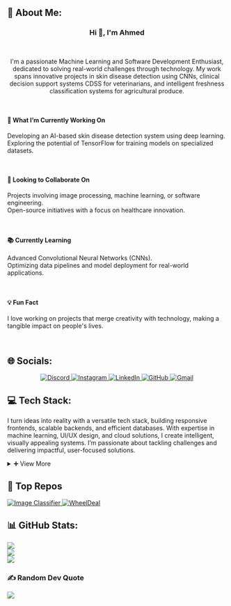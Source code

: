 ## 💫 About Me:
<h3 align="center">Hi 👋, I'm Ahmed</h3><br>
<p align="center">I'm a passionate Machine Learning and Software Development Enthusiast, dedicated to solving real-world challenges through technology. My work spans innovative projects in skin disease detection using CNNs, clinical decision support systems CDSS for veterinarians, and intelligent freshness classification systems for agricultural produce.</p><br>
<h4>🚀 What I’m Currently Working On</h4>
<p>Developing an AI-based skin disease detection system using deep learning.<br>Exploring the potential of TensorFlow for training models on specialized datasets.</p><br>
<h4>🤝 Looking to Collaborate On</h4>
<p>Projects involving image processing, machine learning, or software engineering.<br>Open-source initiatives with a focus on healthcare innovation.</p><br>
<h4>📚 Currently Learning</h4>
<p>Advanced Convolutional Neural Networks (CNNs).<br>Optimizing data pipelines and model deployment for real-world applications.</p><br>
<h4>💡 Fun Fact</h4>
<p>I love working on projects that merge creativity with technology, making a tangible impact on people's lives.</p><br>


## 🌐 Socials:
<p align="center">
  <a href="https://discord.gg/blackdeath_.">
    <img src="https://img.shields.io/badge/Discord-%237289DA.svg?logo=discord&logoColor=white" alt="Discord">
  </a>
  <a href="https://instagram.com/ahmedali.s1044">
    <img src="https://img.shields.io/badge/Instagram-%23E4405F.svg?logo=Instagram&logoColor=white" alt="Instagram">
  </a>
  <a href="https://linkedin.com/in/ahmed-ali-sheikh-84507b1b9">
    <img src="https://img.shields.io/badge/LinkedIn-%230077B5.svg?logo=linkedin&logoColor=white" alt="LinkedIn">
  </a>
  <a href="https://github.com/ahmedalisheikh4">
    <img src="https://img.shields.io/badge/GitHub-black?logo=github&logoColor=white" alt="GitHub">
  </a>
  <a href="mailto:ahmedali.s786@gmail.com">
    <img src="https://img.shields.io/badge/Gmail-red?logo=gmail&logoColor=white" alt="Gmail">
  </a>
</p>



## 💻 Tech Stack:
<p>
I turn ideas into reality with a versatile tech stack, building responsive frontends, scalable backends, and efficient databases. With expertise in machine learning, UI/UX design, and cloud solutions, I create intelligent, visually appealing systems. I’m passionate about tackling challenges and delivering impactful, user-focused solutions.
</p>

<details>
  <summary style="cursor: pointer;">
    <span style="display: inline-block; transition: transform 0.2s;">➕</span> View More
  </summary>

  ### Programming Languages
  ![C](https://img.shields.io/badge/c-%2300599C.svg?style=for-the-badge&logo=c&logoColor=white) ![C++](https://img.shields.io/badge/c++-%2300599C.svg?style=for-the-badge&logo=c%2B%2B&logoColor=white) ![C#](https://img.shields.io/badge/c%23-%23239120.svg?style=for-the-badge&logo=csharp&logoColor=white) ![Python](https://img.shields.io/badge/python-3670A0?style=for-the-badge&logo=python&logoColor=ffdd54) ![JavaScript](https://img.shields.io/badge/javascript-%23323330.svg?style=for-the-badge&logo=javascript&logoColor=%23F7DF1E) ![TypeScript](https://img.shields.io/badge/typescript-%23007ACC.svg?style=for-the-badge&logo=typescript&logoColor=white) ![AssemblyScript](https://img.shields.io/badge/assembly%20script-%23000000.svg?style=for-the-badge&logo=assemblyscript&logoColor=white)

  ---

  ### Scripting & Markup
  ![LaTeX](https://img.shields.io/badge/latex-%23008080.svg?style=for-the-badge&logo=latex&logoColor=white) ![Markdown](https://img.shields.io/badge/markdown-%23000000.svg?style=for-the-badge&logo=markdown&logoColor=white) ![YAML](https://img.shields.io/badge/yaml-%23ffffff.svg?style=for-the-badge&logo=yaml&logoColor=151515)

  ---

  ### Front-End Development
  ![Next JS](https://img.shields.io/badge/Next-black?style=for-the-badge&logo=next.js&logoColor=white) ![React](https://img.shields.io/badge/react-%2320232a.svg?style=for-the-badge&logo=react&logoColor=%2361DAFB) ![TailwindCSS](https://img.shields.io/badge/tailwindcss-%2338B2AC.svg?style=for-the-badge&logo=tailwind-css&logoColor=white) ![ShadcnUI](https://img.shields.io/badge/shadcn%2Fui-000000?style=for-the-badge&logo=shadcnui&logoColor=white) ![Blazor](https://img.shields.io/badge/blazor-%235C2D91.svg?style=for-the-badge&logo=blazor&logoColor=white) ![HTML5](https://img.shields.io/badge/html5-%23E34F26.svg?style=for-the-badge&logo=html5&logoColor=white) ![CSS3](https://img.shields.io/badge/css3-%231572B6.svg?style=for-the-badge&logo=css3&logoColor=white) ![Bootstrap](https://img.shields.io/badge/bootstrap-%238511FA.svg?style=for-the-badge&logo=bootstrap&logoColor=white)

  ---


  ### Back-End Development
![FastAPI](https://img.shields.io/badge/FastAPI-005571?style=for-the-badge&logo=fastapi) ![NodeJS](https://img.shields.io/badge/node.js-6DA55F?style=for-the-badge&logo=node.js&logoColor=white) ![Express.js](https://img.shields.io/badge/express.js-%23404d59.svg?style=for-the-badge&logo=express&logoColor=%2361DAFB) ![.NET](https://img.shields.io/badge/.NET-5C2D91?style=for-the-badge&logo=.net&logoColor=white) ![Flask](https://img.shields.io/badge/Flask-%23000.svg?style=for-the-badge&logo=flask&logoColor=white) ![PHP](https://img.shields.io/badge/php-%23777BB4.svg?style=for-the-badge&logo=php&logoColor=white)

  ---

  ### DevOps & Cloud
  ![Azure](https://img.shields.io/badge/azure-%230072C6.svg?style=for-the-badge&logo=microsoftazure&logoColor=white) ![Github Pages](https://img.shields.io/badge/github%20pages-121013?style=for-the-badge&logo=github&logoColor=white) ![Github Actions](https://img.shields.io/badge/github%20actions-121013.svg?style=for-the-badge&logo=githubactions&logoColor=white) ![Docker](https://img.shields.io/badge/docker-%230db7ed.svg?style=for-the-badge&logo=docker&logoColor=white)

  ---

  ### Content Management Systems
![WordPress](https://img.shields.io/badge/WordPress-%23117AC9.svg?style=for-the-badge&logo=WordPress&logoColor=white) 
![Wix](https://img.shields.io/badge/Wix-%23FF0080.svg?style=for-the-badge&logo=wix&logoColor=white)

  ---

  ### Databases
  ![MongoDB](https://img.shields.io/badge/MongoDB-%234ea94b.svg?style=for-the-badge&logo=mongodb&logoColor=white) ![MySQL](https://img.shields.io/badge/mysql-4479A1.svg?style=for-the-badge&logo=mysql&logoColor=white) ![Microsoft SQL Server](https://img.shields.io/badge/Microsoft%20SQL%20Server-CC2927?style=for-the-badge&logo=microsoft%20sql%20server&logoColor=white)

  ---

  ### Data Science & Machine Learning
  ![Keras](https://img.shields.io/badge/Keras-%23D00000.svg?style=for-the-badge&logo=Keras&logoColor=white) ![Matplotlib](https://img.shields.io/badge/Matplotlib-%23ffffff.svg?style=for-the-badge&logo=Matplotlib&logoColor=black) ![NumPy](https://img.shields.io/badge/numpy-%23013243.svg?style=for-the-badge&logo=numpy&logoColor=white) ![Pandas](https://img.shields.io/badge/pandas-%23150458.svg?style=for-the-badge&logo=pandas&logoColor=white) ![PyTorch](https://img.shields.io/badge/PyTorch-%23EE4C2C.svg?style=for-the-badge&logo=PyTorch&logoColor=white) ![scikit-learn](https://img.shields.io/badge/scikit--learn-%23F7931E.svg?style=for-the-badge&logo=scikit-learn&logoColor=white) ![TensorFlow](https://img.shields.io/badge/TensorFlow-%23FF6F00.svg?style=for-the-badge&logo=TensorFlow&logoColor=white)
  
  ---

  ### Design & Collaboration Tools
![Canva](https://img.shields.io/badge/Canva-%2300C4CC.svg?style=for-the-badge&logo=Canva&logoColor=white) 
![Figma](https://img.shields.io/badge/figma-%23F24E1E.svg?style=for-the-badge&logo=figma&logoColor=white) 
![Slack](https://img.shields.io/badge/Slack-4A154B.svg?style=for-the-badge&logo=slack&logoColor=white)
![Zoom](https://img.shields.io/badge/Zoom-2D8CFF.svg?style=for-the-badge&logo=zoom&logoColor=white)

  ---

</details>

  ## 📂 Top Repos
<p> <a href="https://github.com/ahmedalisheikh4/Image-classifier"> <img src="https://github-readme-stats.vercel.app/api/pin/?username=ahmedalisheikh4&repo=Image-classifier&title_color=fff&icon_color=f9f9f9&text_color=9f9f9f&bg_color=151515" alt="Image Classifier"/> </a> <a href="https://github.com/ahmedalisheikh4/WheelDeal"> <img src="https://github-readme-stats.vercel.app/api/pin/?username=ahmedalisheikh4&repo=WheelDeal&title_color=fff&icon_color=f9f9f9&text_color=9f9f9f&bg_color=151515" alt="WheelDeal"/> </a> </p>

## 📊 GitHub Stats:
![](https://github-readme-stats.vercel.app/api?username=ahmedalisheikh4&theme=radical&hide_border=false&include_all_commits=true&count_private=false)<br/>
![](https://github-readme-streak-stats.herokuapp.com/?user=ahmedalisheikh4&theme=radical&hide_border=false)<br/>
![](https://github-readme-stats.vercel.app/api/top-langs/?username=ahmedalisheikh4&theme=radical&hide_border=false&include_all_commits=true&count_private=false&layout=compact)

### ✍️ Random Dev Quote
![](https://quotes-github-readme.vercel.app/api?type=horizontal&theme=radical)
